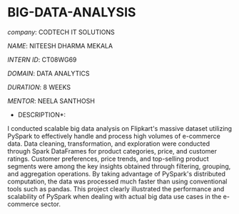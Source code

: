 # BIG-DATA-ANALYSIS

*company*: CODTECH IT SOLUTIONS

*NAME*: NITEESH DHARMA MEKALA

*INTERN ID*: CT08WG69

*DOMAIN*: DATA ANALYTICS

*DURATION*: 8 WEEKS

*MENTOR*: NEELA SANTHOSH

* DESCRIPTION*:

I conducted scalable big data analysis on Flipkart's massive dataset utilizing PySpark to effectively handle and process high volumes of e-commerce data. Data cleaning, transformation, and exploration were conducted through Spark DataFrames for product categories, price, and customer ratings. Customer preferences, price trends, and top-selling product segments were among the key insights obtained through filtering, grouping, and aggregation operations. By taking advantage of PySpark's distributed computation, the data was processed much faster than using conventional tools such as pandas. This project clearly illustrated the performance and scalability of PySpark when dealing with actual big data use cases in the e-commerce sector.

